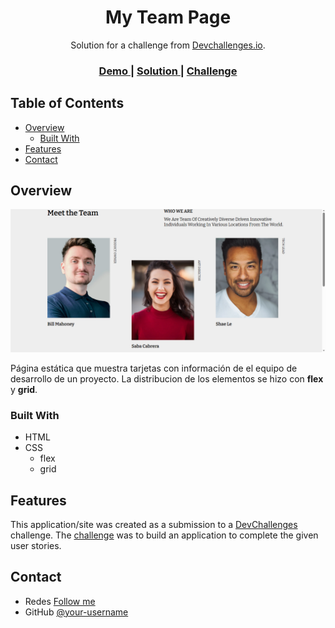 <h1 align="center">My Team Page</h1>

<div align="center">
   Solution for a challenge from  <a href="http://devchallenges.io" target="_blank">Devchallenges.io</a>.
</div>

<div align="center">
  <h3>
    <a href="https://flakobb.github.io/team-page/">
      Demo
    </a>
    <span> | </span>
    <a href="https://github.com/FlakoBB/team-page">
      Solution
    </a>
    <span> | </span>
    <a href="https://devchallenges.io/challenges/hhmesazsqgKXrTkYkt0U">
      Challenge
    </a>
  </h3>
</div>

<!-- TABLE OF CONTENTS -->

## Table of Contents

- [Overview](#overview)
  - [Built With](#built-with)
- [Features](#features)
- [Contact](#contact)

<!-- OVERVIEW -->

## Overview

![screenshot](./images/screenshot.png)

Página estática que muestra tarjetas con información de el equipo de desarrollo de un proyecto. La distribucion de los elementos se hizo con **flex** y **grid**.

### Built With

- HTML
- CSS
	- flex
	- grid

## Features

This application/site was created as a submission to a [DevChallenges](https://devchallenges.io/challenges) challenge. The [challenge](https://devchallenges.io/challenges/hhmesazsqgKXrTkYkt0U) was to build an application to complete the given user stories.

## Contact

- Redes [Follow me](https://bit.ly/follow-flako)
- GitHub [@your-username](https://github.com/FlakoBB)
